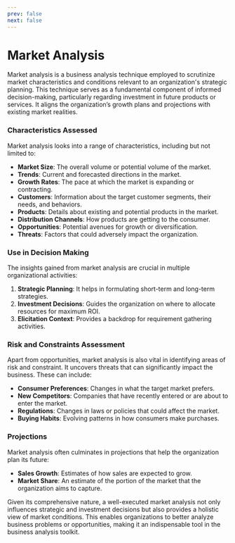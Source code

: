 ```yaml
---
prev: false
next: false
---
```


# Market Analysis

Market analysis is a business analysis technique employed to scrutinize market characteristics and conditions relevant to an organization's strategic planning. This technique serves as a fundamental component of informed decision-making, particularly regarding investment in future products or services. It aligns the organization’s growth plans and projections with existing market realities.

### Characteristics Assessed

Market analysis looks into a range of characteristics, including but not limited to:

- **Market Size**: The overall volume or potential volume of the market.
- **Trends**: Current and forecasted directions in the market.
- **Growth Rates**: The pace at which the market is expanding or contracting.
- **Customers**: Information about the target customer segments, their needs, and behaviors.
- **Products**: Details about existing and potential products in the market.
- **Distribution Channels**: How products are getting to the consumer.
- **Opportunities**: Potential avenues for growth or diversification.
- **Threats**: Factors that could adversely impact the organization.

### Use in Decision Making

The insights gained from market analysis are crucial in multiple organizational activities:

1. **Strategic Planning**: It helps in formulating short-term and long-term strategies.
2. **Investment Decisions**: Guides the organization on where to allocate resources for maximum ROI.
3. **Elicitation Context**: Provides a backdrop for requirement gathering activities.

### Risk and Constraints Assessment

Apart from opportunities, market analysis is also vital in identifying areas of risk and constraint. It uncovers threats that can significantly impact the business. These can include:

- **Consumer Preferences**: Changes in what the target market prefers.
- **New Competitors**: Companies that have recently entered or are about to enter the market.
- **Regulations**: Changes in laws or policies that could affect the market.
- **Buying Habits**: Evolving patterns in how consumers make purchases.

### Projections

Market analysis often culminates in projections that help the organization plan its future:

- **Sales Growth**: Estimates of how sales are expected to grow.
- **Market Share**: An estimate of the portion of the market that the organization aims to capture.

Given its comprehensive nature, a well-executed market analysis not only influences strategic and investment decisions but also provides a holistic view of market conditions. This enables organizations to better analyze business problems or opportunities, making it an indispensable tool in the business analysis toolkit.
